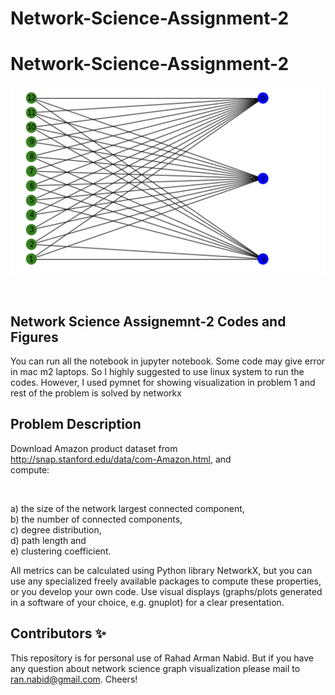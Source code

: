 # Network-Science-Assignment-2
# Network-Science-Assignment-2


 <p align="center">
  <a href="https://codesandbox.io">
    <img src="https://github.com/rahadarmannabid/Network-Science-Assignment-1/blob/main/Screenshot%202023-01-26%20at%202.11.10%20PM.png" height="300px">
  </a>
</p>

&nbsp;

## Network Science Assignemnt-2 Codes and Figures

You can run all the notebook in jupyter notebook. Some code may give error in mac m2 laptops. So I highly suggested to use linux system to run the codes. However, I used pymnet for showing visualization in problem 1 and rest of the problem is solved by networkx 
  
## Problem Description


Download Amazon product dataset from  http://snap.stanford.edu/data/com-Amazon.html, and  
compute: 

<br> 

a)  the size of the network largest connected component,  
b)  the number of connected components,  
c) degree distribution,  
d)  path length and  
e)  clustering coefficient.  
 
All metrics can be calculated using Python library NetworkX, but you can  use any specialized 
freely  available  packages  to  compute  these  properties,  or  you  develop  your  own  code.  Use 
visual  displays  (graphs/plots  generated  in a  software  of  your  choice,  e.g. gnuplot)  for  a  clear 
presentation. 

## Contributors ✨
This repository is for personal use of Rahad Arman Nabid. But if you have any question about network science graph visualization please mail to ran.nabid@gmail.com. Cheers!

